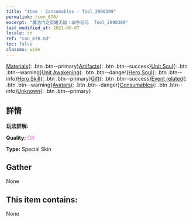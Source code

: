 ```yaml
---
title: "Item - Consumables - Tool_2990309"
permalink: /con_670/
excerpt: "魔法门之英雄无敌：战争纪元  Tool_2990309"
last_modified_at: 2021-06-07
locale: cn
ref: "con_670.md"
toc: false
classes: wide
---
```

 [Materials](/ItemsCN/){: .btn .btn--primary}[Artifacts](/ItemsCN/Artifacts/){: .btn .btn--success}[Unit Soul](/ItemsCN/UnitSoul/){: .btn .btn--warning}[Unit Awakening](/ItemsCN/UnitAwakening/){: .btn .btn--danger}[Hero Soul](/ItemsCN/HeroSoul/){: .btn .btn--info}[Hero Skill](/ItemsCN/HeroSkill/){: .btn .btn--primary}[Gift](/ItemsCN/Gift/){: .btn .btn--success}[Event related](/ItemsCN/Events/){: .btn .btn--warning}[Avatars](/ItemsCN/Avatars/){: .btn .btn--danger}[Consumables](/ItemsCN/Consumables/){: .btn .btn--info}[Unknown](/ItemsCN/Unknown/){: .btn .btn--primary}

## 詳情
 **玩法詳解:** 

 **Quality:** <span style="color: #DA70D6">OK</span>

 **Type:** Special Skin

## Gather

  None

## This item contains:

  None

